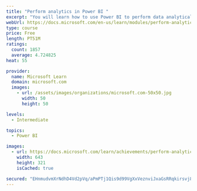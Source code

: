 ```yaml
---
title: "Perform analytics in Power BI "
excerpt: "You will learn how to use Power BI to perform data analytical functions, how to identify outliers in your data, how to group data together, and how to bin data for analysis. You will also learn how to perform time series analysis. Finally, you will work with advanced analytic features of Power BI, such as Quick Insights, AI Insights, and the Analyze feature."
webUrl: https://docs.microsoft.com/en-us/learn/modules/perform-analytics-power-bi/
type: course
price: Free
length: PT51M
ratings:
  count: 1857
  average: 4.724825
heat: 55

provider:
  name: Microsoft Learn
  domain: microsoft.com
  images:
    - url: /assets/images/organizations/microsoft.com-50x50.jpg
      width: 50
      height: 50

levels:
  - Intermediate

topics:
  - Power BI

images:
  - url: https://docs.microsoft.com/learn/achievements/perform-analytics-power-bi-social.png
    width: 643
    height: 321
    isCached: true

secured: "EHnmudvmXrNdhD4Vd2pVq/aPmPTj1Qis9d99VgXxVeznviJxaGsRRqkirsvj82i4RGgQrQm2VLM2OAOEGGIkVYHMLRzWw6dT12N4ZDibxLfq8ZwGKoDb5d6auqvG0tLCD+sJujgAKCi4CTTV87SkLGuWPfIHVH2UyPAEQnBa+pGe8HWmFY4LXHB8QgL4HFjD/jM1ORWBT5LTZhCjH0dlrxEQyAWh6ltDVOkYKswv5q3AA+uDLvR0KdwQswU+3D5jZtUO40h+lg7kI86LrF9iP4r4r8tFC1v0UOz2gHixif5wOPpwBeoinMiUZuc7A93kqhvuNCYl3PMzbC/2JgOoMyVb+xu0W5bu9cflG4vx55jq3UbUtMidR3gA81AcpuI9jDw05LAKziaAPL2/HUMEvBuSwkVlcWnL7iXByC9N3Ac=;NBhTe7VAyXnNSWPskpxU9g=="
---
```



